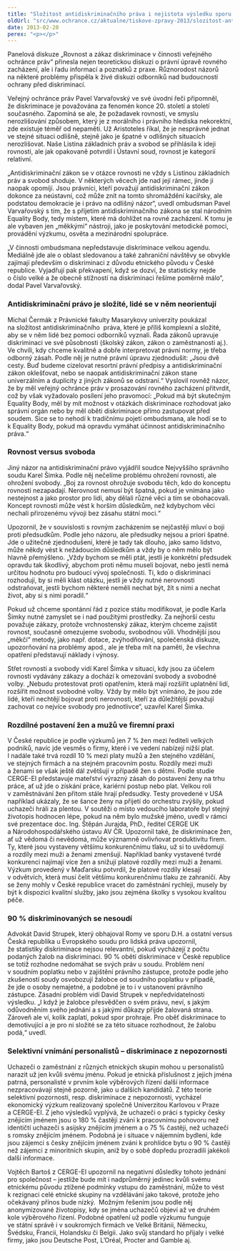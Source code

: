 ```yaml
---
title: "Složitost antidiskriminačního práva i nejistota výsledku sporu lidi odrazuje od hájení svých práv"
oldUrl: "src/www.ochrance.cz/aktualne/tiskove-zpravy-2013/slozitost-antidiskriminacniho-prava-i-nejistota-vysledku-sporu-lidi-odrazuje-od-hajeni-svych"
date: 2013-02-20
perex: "<p></p>"
---
```


<!-- imported from the old website -->

<p>Panelová diskuze „Rovnost a zákaz diskriminace v činnosti veřejného ochránce práv“ přinesla nejen teoretickou diskuzi o právní úpravě rovného zacházení, ale i řadu informací a poznatků z praxe. Různorodost názorů na některé problémy přispěla k živé diskuzi odborníků nad budoucností ochrany před diskriminací.</p><p>Veřejný ochránce práv Pavel Varvařovský ve své úvodní řeči připomněl, že diskriminace je považována za fenomén konce 20. století a století současného. Zapomíná se ale, že požadavek rovnosti, ve smyslu nerozlišování způsobem, který je z morálního i právního hlediska nekorektní, zde existuje téměř od nepaměti. Už Aristoteles říkal, že je nesprávné jednat ve stejné situaci odlišně, stejně jako je špatné v odlišných situacích nerozlišovat. Naše Listina základních práv a svobod se přihlásila k ideji rovnosti, ale jak opakovaně potvrdil i Ústavní soud, rovnost je kategorií relativní.</p><p>„Antidiskriminační zákon se v otázce rovnosti ne vždy s Listinou základních práv a svobod shoduje. V některých věcech jde nad její rámec, jinde ji naopak opomíjí. Jsou právníci, kteří považují antidiskriminační zákon dokonce za neústavní, což může znít na tomto shromáždění kacířsky, ale podstatou demokracie je i právo na odlišný názor“, uvedl ombudsman Pavel Varvařovský s tím, že s přijetím antidiskriminačního zákona se stal národním Equality Body, tedy místem, které má dohlížet na rovné zacházení. K tomu je ale vybaven jen „měkkými“ nástroji, jako je poskytování metodické pomoci, provádění výzkumu, osvěta a mezinárodní spolupráce.</p><p>„V činnosti ombudsmana nepředstavuje diskriminace velkou agendu. Mediálně jde ale o oblast sledovanou a také zahraniční návštěvy se obvykle zajímají především o diskriminaci z důvodu etnického původu v České republice. Vyjadřují pak překvapení, když se dozví, že statisticky nejde o číslo velké a že obecně stížností na diskriminaci řešíme poměrně málo“, dodal Pavel Varvařovský.</p><h3>Antidiskriminační právo je složité, lidé se v něm neorientují</h3><p>Michal Čermák z Právnické fakulty Masarykovy univerzity poukázal na složitost antidiskriminačního  práva, které je příliš komplexní a složité, aby se v něm lidé bez pomoci odborníků vyznali. Řada zákonů upravuje diskriminaci ve své působnosti (školský zákon, zákon o zaměstnanosti aj.). Ve chvíli, kdy chceme kvalitně a dobře interpretovat právní normy, je třeba odborný zásah. Podle něj je nutné právní úpravu zjednodušit: „Jsou dvě cesty. Buď budeme cizelovat resortní právní předpisy a antidiskriminační zákon oklešťovat, nebo se naopak antidiskriminační zákon stane univerzálním a duplicity z jiných zákonů se odstraní.“ Vyslovil rovněž názor, že by měl veřejný ochránce práv v prosazování rovného zacházení přitvrdit, což by však vyžadovalo posílení jeho pravomocí: „Pokud má být skutečným Equality Body, měl by mít možnost v otázkách diskriminace rozhodovat jako správní orgán nebo by měl oběti diskriminace přímo zastupovat před soudem. Sice se to nehodí k tradičnímu pojetí ombudsmana, ale hodí se to k Equality Body, pokud má opravdu vymáhat účinnost antidiskriminačního práva.“</p><h3>Rovnost versus svoboda</h3><p>Jiný názor na antidiskriminační právo vyjádřil soudce Nejvyššího správního soudu Karel Šimka. Podle něj nečelíme problému ohrožení rovnosti, ale ohrožení svobody. „Boj za rovnost ohrožuje svobodu těch, kdo do konceptu rovnosti nezapadají. Nerovnost nemusí být špatná, pokud je vnímána jako nestejnost a jako prostor pro lidi, aby dělali různé věci a tím se obohacovali. Koncept rovnosti může vést k horším důsledkům, než kdybychom věci nechali přirozenému vývoji bez zásahu státní moci.“</p><p>Upozornil, že v souvislosti s rovným zacházením se nejčastěji mluví o boji proti předsudkům. Podle jeho názoru, ale předsudky nejsou a priori špatné. Jde o užitečné zjednodušení, které je tady tak dlouho, jako samo lidstvo, může někdy vést k nežádoucím důsledkům a vždy by o něm mělo být hlavně přemýšleno. „Vždy bychom se měli ptát, jestli je konkrétní předsudek opravdu tak škodlivý, abychom proti němu museli bojovat, nebo jestli nemá určitou hodnotu pro budoucí vývoj společnosti. Ti, kdo o diskriminaci rozhodují, by si měli klást otázku, jestli je vždy nutné nerovnosti odstraňovat, jestli bychom některé neměli nechat být, žít s nimi a nechat život, aby si s nimi poradil.“</p><p>Pokud už chceme spontánní řád z pozice státu modifikovat, je podle Karla Šimky nutné zamyslet se i nad použitými prostředky. Za nejhorší cestu považuje zákazy, protože vrchnostenský zákaz, kterým chceme zajistit rovnost, současně omezujeme svobodu, svobodnou vůli. Vhodnější jsou „měkčí“ metody, jako např. dotace, zvýhodňování, společenská diskuze, upozorňování na problémy apod., ale je třeba mít na paměti, že všechna opatření představují náklady i výnosy.</p><p>Střet rovnosti a svobody vidí Karel Šimka v situaci, kdy jsou za účelem rovnosti vydávány zákazy a dochází k omezování svobody a svobodné volby. „Nebudu protestovat proti opatřením, která mají rozšířit uplatnění lidí, rozšířit možnost svobodné volby. Vždy by mělo být vnímáno, že jsou zde lidé, kteří nechtějí bojovat proti nerovnosti, kteří za důležitější považují zachovat co nejvíce svobody pro jednotlivce“, uzavřel Karel Šimka.</p><h3>Rozdílné postavení žen a mužů ve firemní praxi</h3><p>V České republice je podle výzkumů jen 7 % žen mezi řediteli velkých podniků, navíc jde vesměs o firmy, které i ve vedení nabízejí nižší plat. I nadále také trvá rozdíl 10 % mezi platy mužů a žen stejného vzdělání, ve stejných firmách a na stejném pracovním postu. Rozdíly mezi muži a ženami se však ještě dál zvětšují v případě žen s dětmi. Podle studie CERGE-EI představuje mateřství výrazný zásah do postavení ženy na trhu práce, ať už jde o získání práce, kariérní postup nebo plat. Velkou roli v zaměstnávání žen přitom stále hrají předsudky. Testy provedené v USA například ukázaly, že se šance ženy na přijetí do orchestru zvýšily, pokud uchazeči hráli za plentou. V soutěži o místo vedoucího laboratoře byl stejný životopis hodnocen lépe, pokud na něm bylo mužské jméno, uvedl v rámci své prezentace doc. Ing. Štěpán Jurajda, PhD., ředitel CERGE UK a Národohospodářského ústavu AV ČR. Upozornil také, že diskriminace žen, ať už vědomá či nevědomá, může významně ovlivňovat produktivitu firem. Ty, které jsou vystaveny většímu konkurenčnímu tlaku, už si to uvědomují a rozdíly mezi muži a ženami zmenšují. Například banky vystavené tvrdé konkurenci najímají více žen a snižují platové rozdíly mezi muži a ženami. Výzkum provedený v Maďarsku potvrdil, že platové rozdíly klesají v odvětvích, která musí čelit většímu konkurenčnímu tlaku ze zahraničí. Aby se ženy mohly v České republice vracet do zaměstnání rychleji, musely by být k dispozici kvalitní služby, jako jsou zejména školky s vysokou kvalitou péče.</p><h3>90 % diskriminovaných se nesoudí</h3><p>Advokát David Strupek, který obhajoval Romy ve sporu D.H. a ostatní versus Česká republika u Evropského soudu pro lidská práva upozornil, že statistiky diskriminace nejsou relevantní, pokud vycházejí z počtu podaných žalob na diskriminaci. 90 % obětí diskriminace v České republice se totiž rozhodne nedomáhat se svých práv u soudu. Problém není v soudním poplatku nebo v zajištění právního zástupce, protože podle jeho zkušeností soudy osvobozují žalobce od soudního poplatku v případě, že jde o osoby nemajetné, a podobné je to i v ustanovení právního zástupce. Zásadní problém vidí David Strupek v nepředvídatelnosti výsledku. „I když je žalobce přesvědčen o svém právu, neví, s jakým odůvodněním svého jednání a s jakými důkazy přijde žalovaná strana. Zároveň ale ví, kolik zaplatí, pokud spor prohraje. Pro oběť diskriminace to demotivující a je pro ni složité se za této situace rozhodnout, že žalobu podá,“ uvedl.</p><h3>Selektivní vnímání personalistů – diskriminace z nepozornosti</h3><p>Uchazeči o zaměstnání z různých etnických skupin mohou u personalistů narazit už jen kvůli svému jménu. Pokud je etnická příslušnost z jejich jména patrná, personalisté v prvním kole výběrových řízení další informace nezpracovávají stejně pozorně, jako u dalších kandidátů. Z této teorie selektivní pozornosti, resp. diskriminace z nepozornosti, vycházel ekonomický výzkum realizovaný společně Univerzitou Karlovou v Praze a CERGE-EI. Z jeho výsledků vyplývá, že uchazeči o práci s typicky česky znějícím jménem jsou o 180 % častěji zváni k pracovnímu pohovoru než identičtí uchazeči s asijsky znějícím jménem a o 75 % častěji, než uchazeči s romsky znějícím jménem. Podobná je i situace v nájemním bydlení, kde jsou zájemci s česky znějícím jménem zváni k prohlídce bytu o 90 % častěji než zájemci z minoritních skupin, aniž by o sobě dopředu prozradili jakékoli další informace.</p><p>Vojtěch Bartoš z CERGE-EI upozornil na negativní důsledky tohoto jednání pro společnost – jestliže bude mít i nadprůměrný jedinec kvůli svému etnickému původu ztížené podmínky vstupu do zaměstnání, může to vést k rezignaci celé etnické skupiny na vzdělávání jako takové, protože jeho očekávaný přínos bude nízký.  Možným řešením jsou podle něj anonymizované životopisy, kdy se jména uchazečů objeví až ve druhém kole výběrového řízení. Podobné opatření už podle výzkumu funguje ve státní správě i v soukromých firmách ve Velké Británii, Německu, Švédsku, Francii, Holandsku či Belgii. Jako svůj standard ho přijaly i velké firmy, jako jsou Deutsche Post, L’Oréal, Procter and Gamble aj. </p>
